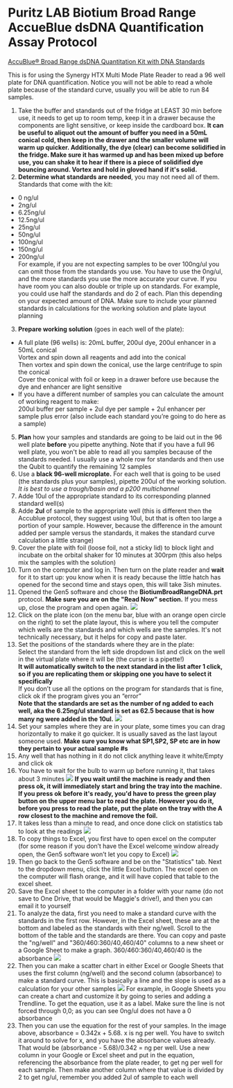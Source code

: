 
# Puritz LAB Biotium Broad Range AccueBlue dsDNA Quantification Assay Protocol

[AccuBlue® Broad Range dsDNA Quantitation Kit with DNA Standards](https://biotium.com/product/accublue-broad-range-dsdna-quantitation-kit-with-9-dna-standards/)

This is for using the Synergy HTX Multi Mode Plate Reader to read a 96 well plate for DNA quantification. Notice you will not be able to read a whole plate because of the standard curve, usually you will be able to run 84 samples.

1. Take the buffer and standards out of the fridge at LEAST 30 min before use, it needs to get up to room temp, keep it in a drawer because the components are light sensitive, or keep inside the cardboard box. **It can be useful to aliquot out the amount of buffer you need in a 50mL conical cold, then keep in the drawer and the smaller volume will warm up quicker. Additionally, the dye (clear) can become solidified in the fridge. Make sure it has warmed up and has been mixed up before use, you can shake it to hear if there is a piece of solidified dye bouncing around. Vortex and hold in gloved hand if it's solid.**
2. **Determine what standards are needed**, you may not need all of them. Standards that come with the kit:  
  - 0 ng/ul  
  - 2ng/ul
  - 6.25ng/ul
  - 12.5ng/ul
  - 25ng/ul
  - 50ng/ul  
  - 100ng/ul
  - 150ng/ul
  - 200ng/ul  
  For example, if you are not expecting samples to be over 100ng/ul you can omit those from the standards you use. You have to use the 0ng/ul, and the more standards you use the more accurate your curve. If you have room you can also double or triple up on standards. For example, you could use half the standards and do 2 of each. Plan this depending on your expected amount of DNA. Make sure to include your planned standards in calculations for the working solution and plate layout planning
3. **Prepare working solution** (goes in each well of the plate):  
  - A full plate (96 wells) is: 20mL buffer, 200ul dye, 200ul enhancer in a 50mL conical  
  Vortex and spin down all reagents and add into the conical  
  Then vortex and spin down the conical, use the large centrifuge to spin the conical  
  Cover the conical with foil or keep in a drawer before use because the dye and enhancer are light sensitive
  - If you have a different number of samples you can calculate the amount of working reagent to make:  
  200ul buffer per sample + 2ul dye per sample + 2ul enhancer per sample plus error (also include each standard you’re going to do here as a sample)
5. **Plan** how your samples and standards are going to be laid out in the 96 well plate **before** you pipette anything. Note that if you have a full 96 well plate, you won't be able to read all you samples because of the standards needed. I usually use a whole row for standards and then use the Qubit to quantify the remaining 12 samples
4. Use a **black 96-well microplate.** For each well that is going to be used (the standards plus your samples), pipette 200ul of the working solution. _It is best to use a trough/basin and a p200 multichannel_
6. Adde 10ul of the appropriate standard to its corresponding planned standard well(s)
7. Adde **2ul** of sample to the appropriate well (this is different then the Accublue protocol, they suggest using 10ul, but that is often too large a portion of your sample. However, because the difference in the amount added per sample versus the standards, it makes the standard curve calculation a little strange)
8. Cover the plate with foil (loose foil, not a sticky lid) to block light and incubate on the orbital shaker for 10 minutes at 300rpm (this also helps mix the samples with the solution)
9. Turn on the computer and log in. Then turn on the plate reader and **wait** for it to start up: you know when it is ready because the little hatch has opened for the second time and stays open, this will take 3ish minutes.
10. Opened the Gen5 software and chose the **BiotiumBroadRangeDNA.prt** protocol. **Make sure you are on the "Read Now" section.** If you mess up, close the program and open again.
![](https://raw.githubusercontent.com/meschedl/PPP-Lab-Resources/master/images/7.png)
11. Click on the plate icon (on the menu bar, blue with an orange open circle on the right) to set the plate layout, this is where you tell the computer which wells are the standards and which wells are the samples. It's not technically necessary, but it helps for copy and paste later.
12. Set the positions of the standards where they are in the plate:  
  Select the standard from the left side dropdown list and click on the well in the virtual plate where it will be (the curser is a pipette!)  
  **It will automatically switch to the next standard in the list after 1 click, so if you are replicating them or skipping one you have to select it specifically**  
  If you don’t use all the options on the program for standards that is fine, click ok if the program gives you an “error”   
  **Note that the standards are set as the number of ng added to each well, aka the 6.25ng/ul standard is set as 62.5 because that is how many ng were added in the 10ul.**
![](https://raw.githubusercontent.com/meschedl/PPP-Lab-Resources/master/images/2.png)
13. Set your samples where they are in your plate, some times you can drag horizontally to make it go quicker. It is usually saved as the last layout someone used. **Make sure you know what SP1,SP2, SP etc are in how they pertain to your actual sample #s**
13. Any well that has nothing in it do not click anything leave it white/Empty and click ok
14. You have to wait for the bulb to warm up before running it, that takes about 3 minutes
![](https://raw.githubusercontent.com/meschedl/PPP-Lab-Resources/master/images/8.png)
**If you wait until the machine is ready and then press ok, it will immediately start and bring the tray into the machine. If you press ok before it's ready, you'd have to press the green play button on the upper menu bar to read the plate. However you do it, before you press to read the plate, put the plate on the tray with the A row closest to the machine and remove the foil.**
15. It takes less than a minute to read, and once done click on statistics tab to look at the readings
![](https://raw.githubusercontent.com/meschedl/PPP-Lab-Resources/master/images/6.png)
16. To copy things to Excel, you first have to open excel on the computer (for some reason if you don’t have the Excel welcome window already open, the Gen5 software won’t let you copy to Excel)
![](https://raw.githubusercontent.com/meschedl/PPP-Lab-Resources/master/images/4.png)
17. Then go back to the Gen5 software and be on the "Statistics" tab. Next to the dropdown menu, click the little Excel button. The excel open on the computer will flash orange, and it will have copied that table to the excel sheet.
18. Save the Excel sheet to the computer in a folder with your name (do not save to One Drive, that would be Maggie's drive!), and then you can email it to yourself
19. To analyze the data, first you need to make a standard curve with the standards in the first row. However, in the Excel sheet, these are at the bottom and labeled as the standards with their ng/well. Scroll to the bottom of the table and the standards are there. You can copy and paste the "ng/well" and "360/460:360/40,460/40" columns to a new sheet or a Google Sheet to make a graph. 360/460:360/40,460/40 is the absorbance
![](https://raw.githubusercontent.com/meschedl/PPP-Lab-Resources/master/images/Screen%20Shot%202021-02-17%20at%205.00.51%20PM.png)
20. Then you can make a scatter chart in either Excel or Google Sheets that uses the first column (ng/well) and the second column (absorbance) to make a standard curve. This is basically a line and the slope is used as a calculation for your other samples
![](https://raw.githubusercontent.com/meschedl/PPP-Lab-Resources/master/images/Screen%20Shot%202021-02-01%20at%203.59.23%20PM.png)
For example, in Google Sheets you can create a chart and customize it by going to series and adding a Trendline. To get the equation, use it as a label. Make sure the line is not forced through 0,0; as you can see 0ng/ul does not have a 0 absorbance
21. Then you can use the equation for the rest of your samples. In the image above, absorbance = 0.342x + 5.68. x is ng per well. You have to switch it around to solve for x, and you have the absorbance values already. That would be (absorbance - 5.68)/0.342 = ng per well. Use a new column in your Google or Excel sheet and put in the equation, referencing the absorbance from the plate reader, to get ng per well for each sample. Then make another column where that value is divided by 2 to get ng/ul, remember you added 2ul of sample to each well
